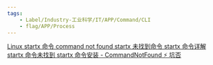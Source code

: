 ```yaml
---
tags:
    - Label/Industry-工业科学/IT/APP/Command/CLI
    - flag/APP/Process
---
```


[Linux startx 命令 command not found startx 未找到命令 startx 命令详解 startx 命令未找到 startx 命令安装 - CommandNotFound ⚡️ 坑否](https://commandnotfound.cn/linux/1/252/startx-%E5%91%BD%E4%BB%A4)
